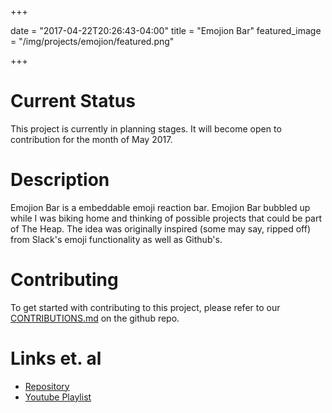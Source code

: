 +++

date = "2017-04-22T20:26:43-04:00"
title = "Emojion Bar"
featured_image = "/img/projects/emojion/featured.png"

+++

# Current Status

This project is currently in planning stages. It will become open to contribution for the month of May 2017.

# Description

Emojion Bar is a embeddable emoji reaction bar. Emojion Bar bubbled up while I was biking home and thinking of possible projects that could be part of The Heap. The idea was originally inspired (some may say, ripped off) from Slack's emoji functionality as well as Github's. 

# Contributing

To get started with contributing to this project, please refer to our [CONTRIBUTIONS.md](https://github.com/the-heap/Emojions/blob/master/CONTRIBUTING.md) on the github repo.

# Links et. al

- [Repository](https://github.com/the-heap/Emojions)
- [Youtube Playlist](https://www.youtube.com/playlist?list=PL7mNTF1eVPB679r1ZBCCPx4SaaOssZKEL)